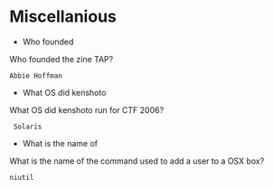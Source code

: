 # Miscellanious

- Who founded 

Who founded the zine TAP?

``` Abbie Hoffman ```

- What OS did kenshoto 

What OS did kenshoto run for CTF 2006?

``` Solaris```

- What is the name of 

What is the name of the command used to add a user to a OSX box?

``` niutil ```
